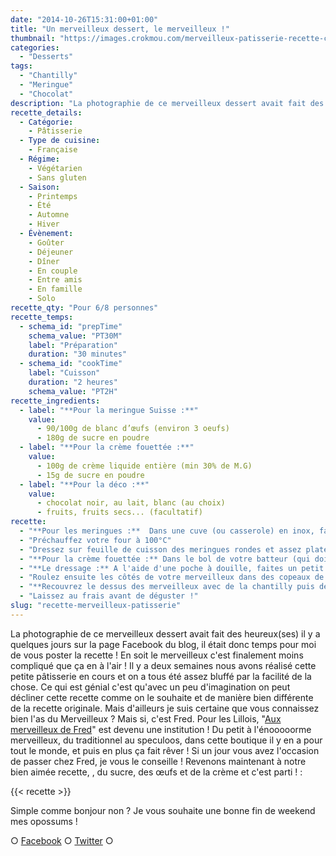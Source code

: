 ```yaml
---
date: "2014-10-26T15:31:00+01:00"
title: "Un merveilleux dessert, le merveilleux !"
thumbnail: "https://images.crokmou.com/merveilleux-patisserie-recette-crokmou-blog-culinaire.jpg"
categories:
  - "Desserts"
tags:
  - "Chantilly"
  - "Meringue"
  - "Chocolat"
description: "La photographie de ce merveilleux dessert avait fait des heureux(ses) il y a quelques jours, laissez moi vous tenter avec une recette toute simple !"
recette_details:
  - Catégorie:
    - Pâtisserie
  - Type de cuisine:
    - Française
  - Régime:
    - Végétarien
    - Sans gluten
  - Saison:
    - Printemps
    - Été
    - Automne
    - Hiver
  - Évènement:
    - Goûter
    - Déjeuner
    - Dîner
    - En couple
    - Entre amis
    - En famille
    - Solo
recette_qty: "Pour 6/8 personnes"
recette_temps:
  - schema_id: "prepTime"
    schema_value: "PT30M"
    label: "Préparation"
    duration: "30 minutes"
  - schema_id: "cookTime"
    label: "Cuisson"
    duration: "2 heures"
    schema_value: "PT2H"
recette_ingredients:
  - label: "**Pour la meringue Suisse :**"
    value:
      - 90/100g de blanc d’œufs (environ 3 oeufs)
      - 180g de sucre en poudre
  - label: "**Pour la crème fouettée :**"
    value:
      - 100g de crème liquide entière (min 30% de M.G)
      - 15g de sucre en poudre
  - label: "**Pour la déco :**"
    value:
      - chocolat noir, au lait, blanc (au choix)
      - fruits, fruits secs... (facultatif)
recette:
  - "**Pour les meringues :**  Dans une cuve (ou casserole) en inox, faites chauffer à petit feu les blancs et le sucre jusqu'à 50°C environ tout en fouettant légèrement. Au batteur montez ensuite vos blancs en neige jusqu'à complet refroidissement."
  - "Préchauffez votre four à 100°C"
  - "Dressez sur feuille de cuisson des meringues rondes et assez plates (c'est plus simple pour la suite) puis enfournez environ 1h30/2h. Laissez ensuite refroidir."
  - "**Pour la crème fouettée :** Dans le bol de votre batteur (qui doit être bien propre) versez la crème bien froide et le sucre puis montez le tout, doucement, en chantilly (attention pas trop monté non plus)."
  - "**Le dressage :** A l'aide d'une poche à douille, faites un petit 'tas' de crème sur l'une de vos meringues puis posez au dessus une autre meringue (à l'envers cette fois, comme ça le côté bien plat se retrouve dessus). Avec une petite spatule, recouvrez ensuite le côté de votre merveilleux. En gros l'intérieur est plein de chantilly et le côté aussi. Procédez de même avec toutes vos meringues tant qu'il vous reste des paires."
  - "Roulez ensuite les côtés de votre merveilleux dans des copeaux de chocolat (pour cela il vous suffit, à l'aide d'un couteau, de gratter une plaquette de chocolat), placez ensuite vos pâtisseries sur un petit carton à dresser ou autre (pour faciliter le transport une fois les merveilleux terminés)"
  - "**Recouvrez le dessus des merveilleux avec de la chantilly puis décorez selon vos envies :** avec encore et toujours des copeaux de chocolat, des fruits, du crumble..."
  - "Laissez au frais avant de déguster !"
slug: "recette-merveilleux-patisserie"
---
```


La photographie de ce merveilleux dessert avait fait des heureux(ses) il y a quelques jours sur la page Facebook du blog, il était donc temps pour moi de vous poster la recette ! En soit le merveilleux c'est finalement moins compliqué que ça en à l'air ! Il y a deux semaines nous avons réalisé cette petite pâtisserie en cours et on a tous été assez bluffé par la facilité de la chose. Ce qui est génial c'est qu'avec un peu d'imagination on peut décliner cette recette comme on le souhaite et de manière bien différente de la recette originale. Mais d'ailleurs je suis certaine que vous connaissez bien l'as du Merveilleux ? Mais si, c'est Fred. Pour les Lillois, "[Aux merveilleux de Fred](http://www.auxmerveilleux.com/)" est devenu une institution ! Du petit à l'énooooorme merveilleux, du traditionnel au speculoos, dans cette boutique il y en a pour tout le monde, et puis en plus ça fait rêver ! Si un jour vous avez l'occasion de passer chez Fred, je vous le conseille ! Revenons maintenant à notre bien aimée recette, , du sucre, des œufs et de la crème et c'est parti ! :

{{< recette >}}


Simple comme bonjour non ? Je vous souhaite une bonne fin de weekend mes opossums !

○ [Facebook](https://www.facebook.com/crokmou.blog) ○ [Twitter](https://twitter.com/Crokmou) ○
